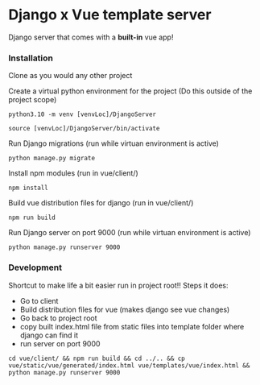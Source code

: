 # Django x Vue template server
Django server that comes with a **built-in** vue app!

### Installation
Clone as you would any other project

Create a virtual python environment for the project (Do this outside of the project scope)

`python3.10 -m venv [venvLoc]/DjangoServer`

`source [venvLoc]/DjangoServer/bin/activate`

Run Django migrations (run while virtuan environment is active)

`python manage.py migrate`

Install npm modules (run in vue/client/)

`npm install`

Build vue distribution files for django (run in vue/client/)

`npm run build`

Run Django server on port 9000 (run while virtuan environment is active)

`python manage.py runserver 9000`


### Development
Shortcut to make life a bit easier run in project root!!
Steps it does:
 - Go to client
 - Build distribution files for vue (makes django see vue changes)
 - Go back to project root
 - copy built index.html file from static files into template folder where django can find it
 - run server on port 9000

`cd vue/client/ && npm run build && cd ../.. && cp vue/static/vue/generated/index.html vue/templates/vue/index.html && python manage.py runserver 9000`
